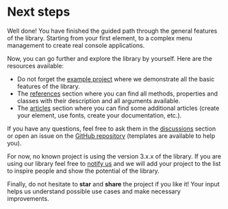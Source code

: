 # Next steps

Well done! You have finished the guided path through the general features of the library. Starting from your first element, to a complex menu management to create real console applications.

Now, you can go further and explore the library by yourself. Here are the resources available:

- Do not forget the [example project](https://github.com/MorganKryze/ConsoleAppVisuals/blob/main/example/) where we demonstrate all the basic features of the library.
- The [references](/ConsoleAppVisuals/references/index.html) section where you can find all methods, properties and classes with their description and all arguments available.
- The [articles](/ConsoleAppVisuals/articles/index.html) section where you can find some additional articles (create your element, use fonts, create your documentation, etc.).

If you have any questions, feel free to ask them in the [discussions](https://github.com/MorganKryze/ConsoleAppVisuals/discussions) section or open an issue on the [GitHub repository](https://github.com/MorganKryze/ConsoleAppVisuals/issues) (templates are available to help you).

For now, no known project is using the version 3.x.x of the library. If you are using our library feel free to [notify us](mailto:morgan@kodelab.fr) and we will add your project to the list to inspire people and show the potential of the library.

Finally, do not hesitate to **star** and **share** the project if you like it! Your input helps us understand possible use cases and make necessary improvements.
